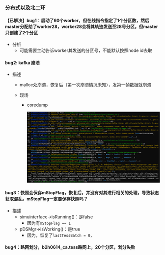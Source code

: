 ### 分布式以及北二环

#### 【已解决】bug1：启动了60个worker，但在线指令指定了1个分区数，然后master分配给了worker28，worker28会将其轨迹发送至28号分区。但master只创建了2个分区

- 分析
  - 可能需要主动告诉worker其发送的分区号，不能默认按照node id去取

#### bug2: kafka 崩溃

- 描述

  - malloc处崩溃，恢复后（第一次崩溃情况未知），发第一帧数据就崩溃

  - 现场

    - coredump

      ![1721732085460](./assets/1721732085460.png)

#### bug3：快照会保存mStopFlag，恢复后，并没有对其进行相关的处理，导致状态获取混乱。mStopFlag一定要保存快照吗？

- 描述
  - simuinterface->isRunning()：是false
    - 因为有`mStopFlag == 1`
  - pDSMgr->isWorking()：是true
    - 因为，恢复了`lastTessBatch = 0`，

#### bug4：路网划分，b2h0614_ca.tess路网上，20个分区，划分失败